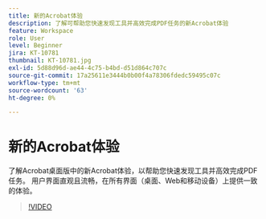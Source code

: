 ```yaml
---
title: 新的Acrobat体验
description: 了解可帮助您快速发现工具并高效完成PDF任务的新Acrobat体验
feature: Workspace
role: User
level: Beginner
jira: KT-10781
thumbnail: KT-10781.jpg
exl-id: 5d88d96d-ae44-4c75-b4bd-d51d864c707c
source-git-commit: 17a25611e3444b0b00f4a78306fdedc59495c07c
workflow-type: tm+mt
source-wordcount: '63'
ht-degree: 0%

---
```


# 新的Acrobat体验

了解Acrobat桌面版中的新Acrobat体验，以帮助您快速发现工具并高效完成PDF任务。 用户界面直观且流畅，在所有界面（桌面、Web和移动设备）上提供一致的体验。

>[!VIDEO](https://video.tv.adobe.com/v/345949?quality=12&learn=on&hidetitle=true)
